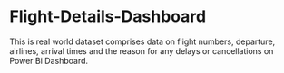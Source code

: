 # Flight-Details-Dashboard
This is real world dataset comprises data on flight numbers, departure, airlines, arrival times and the reason for any delays or cancellations on Power Bi Dashboard.
